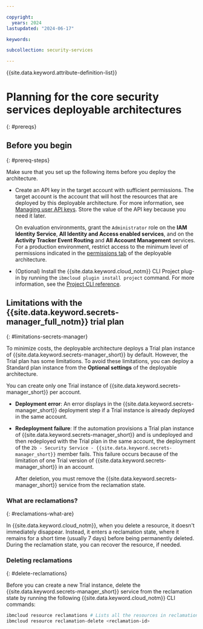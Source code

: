 ```yaml
---

copyright:
  years: 2024
lastupdated: "2024-06-17"

keywords:

subcollection: security-services

---
```


{{site.data.keyword.attribute-definition-list}}

# Planning for the core security services deployable architectures
{: #prereqs}

## Before you begin
{: #prereq-steps}

Make sure that you set up the following items before you deploy the architecture.

- Create an API key in the target account with sufficient permissions. The target account is the account that will host the resources that are deployed by this deployable architecture. For more information, see [Managing user API keys](/docs/account?topic=account-userapikey&interface=ui). Store the value of the API key because you need it later.

    On evaluation environments, grant the `Administrator` role on the **IAM Identity Service**, **All Identity and Access enabled services**, and on the **Activity Tracker Event Routing** and **All Account Management** services. For a production environment, restrict access to the minimum level of permissions indicated in the [permissions tab](/catalog/7df1e4ca-d54c-4fd0-82ce-3d13247308cd/architecture/deploy-arch-ibm-core-security-svcs-0294f96e-7314-48d1-a710-c08a541b2119#permissions) of the deployable architecture.
- (Optional) Install the {{site.data.keyword.cloud_notm}} CLI Project plug-in by running the `ibmcloud plugin install project` command. For more information, see the [Project CLI reference](/docs/cli?topic=cli-projects-cli).

## Limitations with the {{site.data.keyword.secrets-manager_full_notm}} trial plan
{: #limitations-secrets-manager}

To minimize costs, the deployable architecture deploys a Trial plan instance of {{site.data.keyword.secrets-manager_short}} by default. However, the Trial plan has some limitations. To avoid these limitations, you can deploy a Standard plan instance from the **Optional settings** of the deployable architecture.

You can create only one Trial instance of {{site.data.keyword.secrets-manager_short}} per account.

- **Deployment error**: An error displays in the {{site.data.keyword.secrets-manager_short}} deployment step if a Trial instance is already deployed in the same account.
- **Redeployment failure**: If the automation provisions a Trial plan instance of {{site.data.keyword.secrets-manager_short}} and is undeployed and then redeployed with the Trial plan in the same account, the deployment of the `2b - Security Service - {{site.data.keyword.secrets-manager_short}}` member fails. This failure occurs because of the limitation of one Trial version of {{site.data.keyword.secrets-manager_short}} in an account.

    After deletion, you must remove the {{site.data.keyword.secrets-manager_short}} service from the reclamation state.

### What are reclamations?
{: #reclamations-what-are}

In {{site.data.keyword.cloud_notm}}, when you delete a resource, it doesn't immediately disappear. Instead, it enters a reclamation state, where it remains for a short time (usually 7 days) before being permanently deleted. During the reclamation state, you can recover the resource, if needed.

### Deleting reclamations
{: #delete-reclamations}

Before you can create a new Trial instance, delete the {{site.data.keyword.secrets-manager_short}} service from the reclamation state by running the following {{site.data.keyword.cloud_notm}} CLI commands:

```sh
ibmcloud resource reclamations # Lists all the resources in reclamation state. Find the reclamation ID of the Secrets Manager service
ibmcloud resource reclamation-delete <reclamation-id>
```
